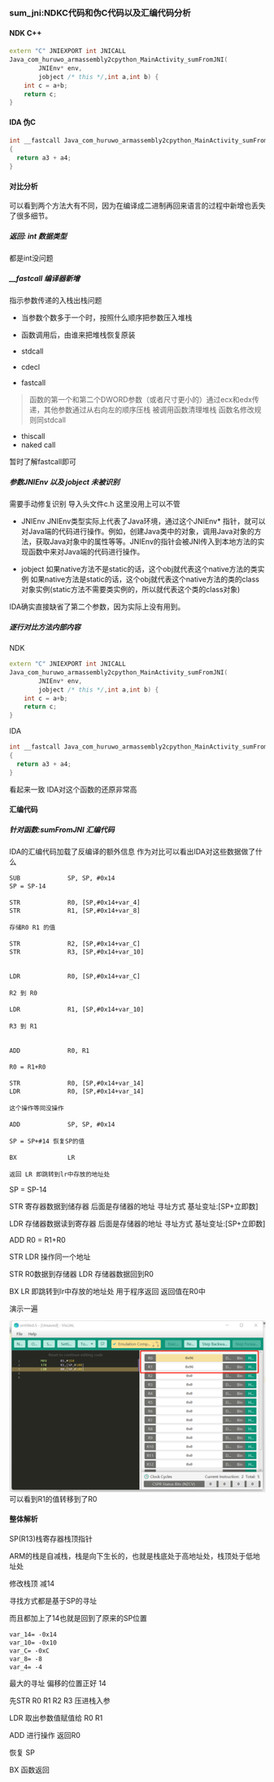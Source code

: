 ### sum_jni:NDKC代码和伪C代码以及汇编代码分析

#### NDK C++

```C++
extern "C" JNIEXPORT int JNICALL
Java_com_huruwo_armassembly2cpython_MainActivity_sumFromJNI(
        JNIEnv* env,
        jobject /* this */,int a,int b) {
    int c = a+b;
    return c;
}
```


#### IDA 伪C

```C++
int __fastcall Java_com_huruwo_armassembly2cpython_MainActivity_sumFromJNI(int a1, int a2, int a3, int a4)
{
  return a3 + a4;
}
```

#### 对比分析

可以看到两个方法大有不同，因为在编译成二进制再回来语言的过程中新增也丢失了很多细节。


##### 返回: int 数据类型

都是int没问题

##### __fastcall 编译器新增

指示参数传递的入栈出栈问题

- 当参数个数多于一个时，按照什么顺序把参数压入堆栈
- 函数调用后，由谁来把堆栈恢复原装

- stdcall
- cdecl
- fastcall
>函数的第一个和第二个DWORD参数（或者尺寸更小的）通过ecx和edx传递，其他参数通过从右向左的顺序压栈
被调用函数清理堆栈
函数名修改规则同stdcall
- thiscall
- naked call

暂时了解fastcall即可

##### 参数JNIEnv 以及 jobject 未被识别 

需要手动修复识别 导入头文件c.h 这里没用上可以不管

- JNIEnv
JNIEnv类型实际上代表了Java环境，通过这个JNIEnv* 指针，就可以对Java端的代码进行操作。例如，创建Java类中的对象，调用Java对象的方法，获取Java对象中的属性等等。JNIEnv的指针会被JNI传入到本地方法的实现函数中来对Java端的代码进行操作。

- jobject
如果native方法不是static的话，这个obj就代表这个native方法的类实例
如果native方法是static的话，这个obj就代表这个native方法的类的class对象实例(static方法不需要类实例的，所以就代表这个类的class对象)


IDA确实直接缺省了第二个参数，因为实际上没有用到。

##### 逐行对比方法内部内容


NDK

```C++
extern "C" JNIEXPORT int JNICALL
Java_com_huruwo_armassembly2cpython_MainActivity_sumFromJNI(
        JNIEnv* env,
        jobject /* this */,int a,int b) {
    int c = a+b;
    return c;
}
```

IDA

```C++
int __fastcall Java_com_huruwo_armassembly2cpython_MainActivity_sumFromJNI(int a1, int a2, int a3, int a4)
{
  return a3 + a4;
}
```

看起来一致 IDA对这个函数的还原非常高

#### 汇编代码 

##### 针对函数:sumFromJNI 汇编代码

IDA的汇编代码加载了反编译的额外信息
作为对比可以看出IDA对这些数据做了什么

```
SUB             SP, SP, #0x14
SP = SP-14

STR             R0, [SP,#0x14+var_4]
STR             R1, [SP,#0x14+var_8]

存储R0 R1 的值

STR             R2, [SP,#0x14+var_C]
STR             R3, [SP,#0x14+var_10]


LDR             R0, [SP,#0x14+var_C]

R2 到 R0

LDR             R1, [SP,#0x14+var_10]

R3 到 R1


ADD             R0, R1

R0 = R1+R0

STR             R0, [SP,#0x14+var_14]
LDR             R0, [SP,#0x14+var_14]

这个操作等同没操作

ADD             SP, SP, #0x14

SP = SP+#14 恢复SP的值

BX              LR

返回 LR 即跳转到lr中存放的地址处

```
SP = SP-14

STR 寄存器数据到储存器 后面是存储器的地址
寻址方式 基址变址:[SP+立即数]

LDR 存储器数据读到寄存器 后面是存储器的地址
寻址方式 基址变址:[SP+立即数]

ADD  R0 = R1+R0

STR LDR 操作同一个地址

STR R0数据到存储器
LDR 存储器数据回到R0

BX LR 即跳转到lr中存放的地址处 用于程序返回 返回值在R0中

演示一遍

![](note_pic/note_1_02.png)
可以看到R1的值转移到了R0

#### 整体解析

SP(R13)栈寄存器栈顶指针

ARM的栈是自减栈，栈是向下生长的，也就是栈底处于高地址处，栈顶处于低地址处

修改栈顶 减14

寻找方式都是基于SP的寻址

而且都加上了14也就是回到了原来的SP位置

```
var_14= -0x14
var_10= -0x10
var_C= -0xC
var_8= -8
var_4= -4
```
最大的寻址 偏移的位置正好 14

先STR R0 R1 R2 R3 压进栈入参

LDR 取出参数值赋值给 R0 R1

ADD 进行操作 返回R0

恢复 SP

BX 函数返回

